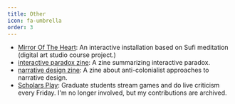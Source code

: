 ```yaml
---
title: Other
icon: fa-umbrella
order: 3
---
```


* [Mirror Of The Heart](../mirrorofheart): An interactive installation based on Sufi meditation (digital art studio course project.)
* [interactive paradox zine](../assets/zines/paradox_zine.pdf): A zine summarizing interactive paradox.
* [narrative design zine](../assets/zines/Anti-colonialism%20zine.pdf): A zine about anti-colonialist approaches to narrative design.
* [Scholars Play](https://www.twitch.tv/scholarsplay): Graduate students stream games and do live criticism every Friday. I'm no longer involved, but my contributions are archived.
